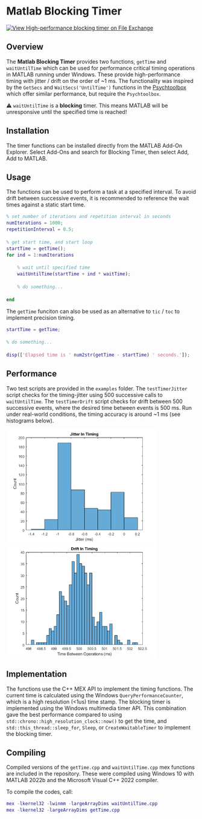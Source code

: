 # Matlab Blocking Timer

[![View High-performance blocking timer on File Exchange](https://www.mathworks.com/matlabcentral/images/matlab-file-exchange.svg)](https://uk.mathworks.com/matlabcentral/fileexchange/125290-high-performance-blocking-timer)

## Overview

The **Matlab Blocking Timer** provides two functions, `getTime` and `waitUntilTime` which can be used for performance critical timing operations in MATLAB running under Windows. These provide high-performance timing with jitter / drift on the order of ~1 ms. The functionality was inspired by the `GetSecs` and `WaitSecs('UntilTime')` functions in the [Psychtoolbox](http://psychtoolbox.org/) which offer similar performance, but require the `Psychtoolbox`.

:warning: `waitUntilTime` is a **blocking** timer. This means MATLAB will be unresponsive until the specified time is reached!

## Installation

The timer functions can be installed directly from the MATLAB Add-On Explorer. Select Add-Ons and search for Blocking Timer, then select Add, Add to MATLAB.

## Usage

The functions can be used to perform a task at a specified interval. To avoid drift between successive events, it is recommended to reference the wait times against a static start time.

```matlab
% set number of iterations and repetition interval in seconds
numIterations = 1000;
repetitionInterval = 0.5;

% get start time, and start loop
startTime = getTime();
for ind = 1:numIterations

    % wait until specified time
    waitUntilTime(startTime + ind * waitTime);

    % do something...

end
```

The `getTime` funciton can also be used as an alternative to `tic` / `toc` to implement precision timing.

```matlab
startTime = getTime;

% do something...

disp(['Elapsed time is ' num2str(getTime - startTime) ' seconds.']);
```

## Performance

Two test scripts are provided in the `examples` folder. The `testTimerJitter` script checks for the timing-jitter using 500 successive calls to `waitUntilTime`. The `testTimerDrift` script checks for drift between 500 successive events, where the desired time between events is 500 ms. Run under real-world conditions, the timing accuracy is around ~1 ms (see histograms below).

<img src="examples/testTimerJitter.png" width="400"  /> <img src="examples/testTimerDrift.png" width="400"  />

## Implementation

The functions use the C++ MEX API to implement the timing functions. The current time is calculated using the Windows `QueryPerformanceCounter`, which is a high resolution (<1us) time stamp. The blocking timer is implemented using the Windows multimedia timer API. This combination gave the best performance compared to using `std::chrono::high_resolution_clock::now()` to get the time, and `std::this_thread::sleep_for`, `Sleep`, or `CreateWaitableTimer` to implement the blocking timer.

## Compiling

Compiled versions of the `getTime.cpp` and `waitUntilTime.cpp` mex functions are included in the repository. These were compiled using Windows 10 with MATLAB 2022b and the Microsoft Visual C++ 2022 compiler.

To compile the codes, call:

```matlab
mex -lkernel32 -lwinmm -largeArrayDims waitUntilTime.cpp
mex -lkernel32 -largeArrayDims getTime.cpp
```
